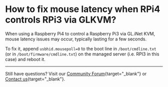 # How to fix mouse latency when RPi4 controls RPi3 via GLKVM?

When using a Raspberry Pi4 to control a Raspberry Pi3 via GL.iNet KVM, mouse latency issues may occur, typically lasting for a few seconds.

To fix it, append `usbhid.mousepoll=0` to the boot line in `/boot/cmdline.txt` (or in `/boot/firmware/cmdline.txt`) on the managed server (i.e. RPI3 in this case) and reboot it.

---

Still have questions? Visit our [Community Forum](https://forum.gl-inet.com){target="_blank"} or [Contact us](https://www.gl-inet.com/contacts/){target="_blank"}.